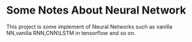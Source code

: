 # Some Notes About Neural Network

This project is some implement of Neural Networks such as vanilla NN,vanilla RNN,CNN\LSTM in tensorflow and so on.
